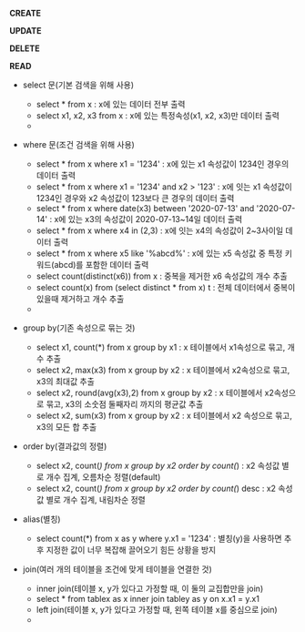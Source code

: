 **CREATE**

**UPDATE**

**DELETE**

**READ**
* select 문(기본 검색을 위해 사용)
   * select * from x : x에 있는 데이터 전부 출력
   * select x1, x2, x3 from x : x에 있는 특정속성(x1, x2, x3)만 데이터 출력
   * 
* where 문(조건 검색을 위해 사용)
   * select * from x where x1 = '1234' : x에 있는 x1 속성값이 1234인 경우의 데이터 출력
   * select * from x where x1 = '1234' and x2 > '123' : x에 잇는 x1 속성값이 1234인 경우와 x2 속성값이 123보다 큰 경우의 데이터 출력
   * select * from x where date(x3) between '2020-07-13' and '2020-07-14' : x에 있는 x3의 속성값이 2020-07-13~14일 데이터 출력
   * select * from x where x4 in (2,3) : x에 잇는 x4의 속성값이 2~3사이일 데이터 출력
   * select * from x where x5 like '%abcd%' : x에 있는 x5 속성값 중 특정 키워드(abcd)를 포함한 데이터 출력
   * select count(distinct(x6)) from x : 중복을 제거한 x6 속성값의 개수 추출
   * select count(x) from (select distinct * from x) t : 전체 데이터에서 중복이 있을때 제거하고 개수 추출
   * 
* group by(기존 속성으로 묶는 것)
   * select x1, count(*) from x group by x1 : x 테이블에서 x1속성으로 묶고, 개수 추출
   * select x2, max(x3) from x group by x2 : x 테이블에서 x2속성으로 묶고, x3의 최대값 추출
   * select x2, round(avg(x3),2) from x group by x2 : x 테이블에서 x2속성으로 묶고, x3의 소숫점 둘째자리 까지의 평균값 추출
   * select x2, sum(x3) from x group by x2 : x 테이블에서 x2 속성으로 묶고, x3의 모든 합 추출

* order by(결과값의 정렬)
   * select x2, count(*) from x group by x2 order by count(*) : x2 속성값 별로 개수 집계, 오름차순 정렬(default)
   * select x2, count(*) from x group by x2 order by count(*) desc : x2 속성값 별로 개수 집계, 내림차순 정렬

* alias(별칭)
   * select count(*) from x as y where y.x1 = '1234' : 별칭(y)을 사용하면 추후 지정한 값이 너무 복잡해 끌어오기 힘든 상황을 방지 

* join(여러 개의 테이블을 조건에 맞게 테이블을 연결한 것)
   * inner join(테이블 x, y가 있다고 가정할 때, 이 둘의 교집합만을 join)
    * select * from tablex as x inner join tabley as y on x.x1 = y.x1  
   * left join(테이블 x, y가 있다고 가정할 때, 왼쪽 테이블 x를 중심으로 join)
   * 













